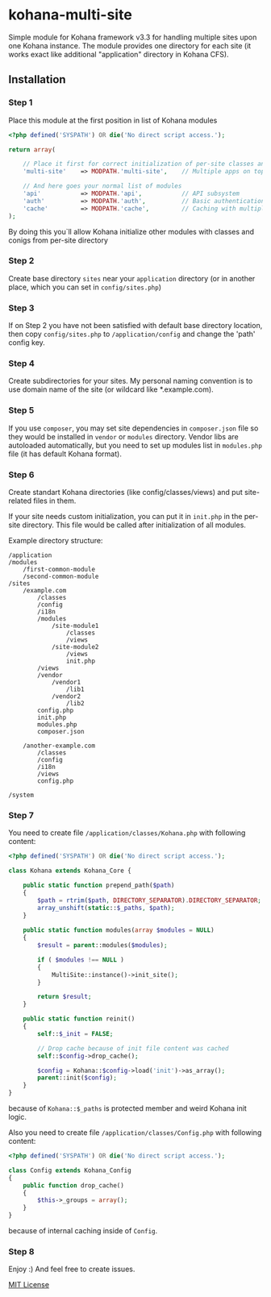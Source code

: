 kohana-multi-site
=================

Simple module for Kohana framework v3.3 for handling multiple sites upon one Kohana instance.
The module provides one directory for each site (it works exact like additional "application" directory in Kohana CFS).


Installation
------------

### Step 1

Place this module at the first position in list of Kohana modules

```php
<?php defined('SYSPATH') OR die('No direct script access.');

return array(

    // Place it first for correct initialization of per-site classes and configs
    'multi-site'    => MODPATH.'multi-site',    // Multiple apps on top of single engine

    // And here goes your normal list of modules
    'api'           => MODPATH.'api',           // API subsystem
    'auth'          => MODPATH.'auth',          // Basic authentication
    'cache'         => MODPATH.'cache',         // Caching with multiple backends
);

```
By doing this you`ll allow Kohana initialize other modules with classes and conigs from per-site directory 

### Step 2
Create base directory `sites` near your `application` directory (or in another place, which you can set in `config/sites.php`)

### Step 3
If on Step 2 you have not been satisfied with default base directory location, then copy `config/sites.php` to `/application/config` and change the 'path' config key.

### Step 4
Create subdirectories for your sites. My personal naming convention is to use domain name of the site (or wildcard like *.example.com).

### Step 5
If you use `composer`, you may set site dependencies in `composer.json` file so they would be installed in `vendor` or `modules` directory. Vendor libs are autoloaded automatically, but you need to set up modules list in `modules.php` file (it has default Kohana format).

### Step 6
Create standart Kohana directories (like config/classes/views) and put site-related files in them.

If your site needs custom initialization, you can put it in `init.php` in the per-site directory. This file would be called after initialization of all modules.

Example directory structure:

```
/application
/modules
    /first-common-module
    /second-common-module
/sites
    /example.com
        /classes
        /config
        /i18n
        /modules
            /site-module1
                /classes
                /views
            /site-module2
                /views
                init.php
        /views
        /vendor
            /vendor1
                /lib1
            /vendor2
                /lib2
        config.php
        init.php
        modules.php
        composer.json

    /another-example.com
        /classes
        /config
        /i18n
        /views
        config.php

/system
```

### Step 7
You need to create file `/application/classes/Kohana.php` with following content:

```php
<?php defined('SYSPATH') OR die('No direct script access.');

class Kohana extends Kohana_Core {

    public static function prepend_path($path)
    {
        $path = rtrim($path, DIRECTORY_SEPARATOR).DIRECTORY_SEPARATOR;
        array_unshift(static::$_paths, $path);
    }
    
    public static function modules(array $modules = NULL)
    {
        $result = parent::modules($modules);

        if ( $modules !== NULL )
        {
            MultiSite::instance()->init_site();
        }

        return $result;
    }

    public static function reinit()
    {
        self::$_init = FALSE;

        // Drop cache because of init file content was cached
        self::$config->drop_cache();

        $config = Kohana::$config->load('init')->as_array();
        parent::init($config);
    }
}
```

because of `Kohana::$_paths` is protected member and weird Kohana init logic.

Also you need to create file `/application/classes/Config.php` with following content:

```php
<?php defined('SYSPATH') OR die('No direct script access.');

class Config extends Kohana_Config
{
    public function drop_cache()
    {
        $this->_groups = array();
    }
}
```

because of internal caching inside of `Config`.

### Step 8
Enjoy :)
And feel free to create issues.

[MIT License](LICENSE)
